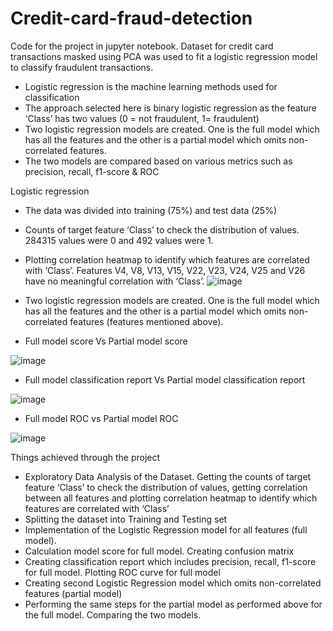# Credit-card-fraud-detection
Code for the project in jupyter notebook. Dataset for credit card transactions masked using PCA was used to fit a logistic regression model to classify fraudulent transactions.

-	Logistic regression is the machine learning methods used for classification
-	The approach selected here is binary logistic regression as the feature ‘Class’ has two values (0 = not fraudulent, 1= fraudulent)
-	Two logistic regression models are created. One is the full model which has all the features and the other is a partial model which omits non-correlated features.
-	The two models are compared based on various metrics such as precision, recall, f1-score & ROC 

Logistic regression
-	The data was divided into training (75%) and test data (25%)
-	Counts of target feature ‘Class’ to check the distribution of values. 284315 values were 0 and 492 values were 1.
-	Plotting correlation heatmap to identify which features are correlated with ‘Class’. Features V4, V8, V13, V15, V22, V23, V24, V25 and V26 have no meaningful correlation with ‘Class’.
![image](https://user-images.githubusercontent.com/44408619/213869625-ecd63cd9-2c3c-43ce-bab9-c63085eeadfe.png)


 -	Two logistic regression models are created. One is the full model which has all the features and the other is a partial model which omits non-correlated features (features mentioned above).
 
-	Full model score Vs Partial model score

![image](https://user-images.githubusercontent.com/44408619/213869810-24513830-e850-4bd7-8ecd-0e058f4a2951.png)


-	Full model classification report Vs Partial model classification report

![image](https://user-images.githubusercontent.com/44408619/213869833-31012359-b097-42ff-b2c2-e77a6cc117e8.png)

-	Full model ROC vs Partial model ROC

![image](https://user-images.githubusercontent.com/44408619/213869850-db755f91-7f9c-4759-9264-dacbf4ada056.png)


Things achieved through the project
-	Exploratory Data Analysis of the Dataset. Getting the counts of target feature ‘Class’ to check the distribution of values, getting correlation between all features and plotting correlation heatmap to identify which features are correlated with ‘Class’
-	Splitting the dataset into Training and Testing set
-	Implementation of the Logistic Regression model for all features (full model).
-	Calculation model score for full model. Creating confusion matrix
-	Creating classification report which includes precision, recall, f1-score for full model. Plotting ROC curve for full model
-	Creating second Logistic Regression model which omits non-correlated features (partial model)
-	Performing the same steps for the partial model as performed above for the full model. Comparing the two models.
	 
